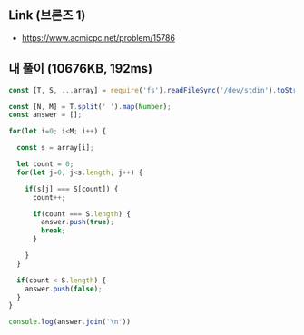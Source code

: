 ## Link (브론즈 1)  

- https://www.acmicpc.net/problem/15786  

## 내 풀이 (10676KB, 192ms)

```js
const [T, S, ...array] = require('fs').readFileSync('/dev/stdin').toString().trim().split('\n');

const [N, M] = T.split(' ').map(Number);
const answer = [];

for(let i=0; i<M; i++) {

  const s = array[i];

  let count = 0;
  for(let j=0; j<s.length; j++) {

    if(s[j] === S[count]) {
      count++;

      if(count === S.length) {
        answer.push(true);
        break;
      }

    }
  }

  if(count < S.length) {
    answer.push(false);
  }
}

console.log(answer.join('\n'))
```

